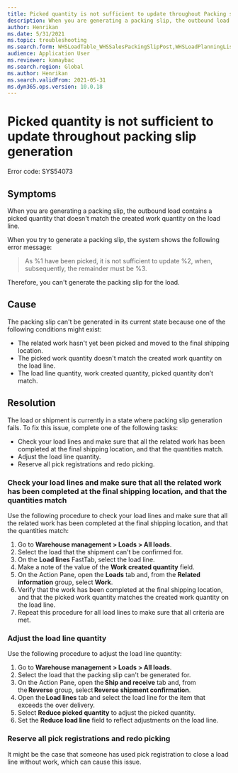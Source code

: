 ```yaml
---
title: Picked quantity is not sufficient to update throughout Packing slip generation
description: When you are generating a packing slip, the outbound load contains a picked quantity that doesn't match the created work quantity on the load line
author: Henrikan
ms.date: 5/31/2021
ms.topic: troubleshooting
ms.search.form: WHSLoadTable_WHSSalesPackingSlipPost,WHSLoadPlanningListPage_WHSSalesPackingSlipPost,WHSLoadPlanningWorkbench_WHSSalesPackingSlipPost
audience: Application User
ms.reviewer: kamaybac
ms.search.region: Global
ms.author: Henrikan
ms.search.validFrom: 2021-05-31
ms.dyn365.ops.version: 10.0.18
---
```

<!-- KFM: This title should be improved. It doesn't match the topic very well. Also, update what? -->
# Picked quantity is not sufficient to update throughout packing slip generation

Error code: SYS54073

## Symptoms

When you are generating a packing slip, the outbound load contains a picked quantity that doesn't match the created work quantity on the load line.

When you try to generate a packing slip, the system shows the following error message:

> As %1 have been picked, it is not sufficient to update %2, when, subsequently, the remainder must be %3.

Therefore, you can't generate the packing slip for the load.

## Cause

The packing slip can't be generated in its current state because one of the following conditions might exist:

- The related work hasn't yet been picked and moved to the final shipping location.
- The picked work quantity doesn't match the created work quantity on the load line.
- The load line quantity, work created quantity, picked quantity don’t match.

## Resolution

The load or shipment is currently in a state where packing slip generation fails. To fix this issue, complete one of the following tasks:

- Check your load lines and make sure that all the related work has been completed at the final shipping location, and that the quantities match.
- Adjust the load line quantity.
- Reserve all pick registrations and redo picking.

### Check your load lines and make sure that all the related work has been completed at the final shipping location, and that the quantities match

Use the following procedure to check your load lines and make sure that all the related work has been completed at the final shipping location, and that the quantities match:

1. Go to **Warehouse management \> Loads \> All loads**.
1. Select the load that the shipment can't be confirmed for. <!-- KFM: Are we trying to confirm a shipment or generate a packing slip? -->
1. On the **Load lines** FastTab, select the load line.
1. Make a note of the value of the **Work created quantity** field.
1. On the Action Pane, open the **Loads** tab and, from the **Related information** group, select **Work**.
1. Verify that the work has been completed at the final shipping location, and that the picked work quantity matches the created work quantity on the load line.
1. Repeat this procedure for all load lines to make sure that all criteria are met.

### Adjust the load line quantity  

Use the following procedure to adjust the load line quantity:

1. Go to **Warehouse management \> Loads \> All loads**.
1. Select the load that the packing slip can't be generated for.
1. On the Action Pane, open the **Ship and receive** tab and, from the **Reverse** group, select **Reverse shipment confirmation**.
1. Open the **Load lines** tab and select the load line for the item that exceeds the over delivery. <!-- KFM: Is this really about over delivery? -->
1. Select **Reduce picked quantity** to adjust the picked quantity.
1. Set the **Reduce load line** field to reflect adjustments on the load line.

### Reserve all pick registrations and redo picking

It might be the case that someone has used pick registration to close a load line without work, which can cause this issue.
<!-- KFM: Is something missing here? The content doesn't seem to match the heading. -->